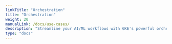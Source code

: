 ```yaml
---
linkTitle: "Orchestration"
title: "Orchestration"
weight: 20
manualLink: /docs/use-cases/
description: "Streamline your AI/ML workflows with GKE's powerful orchestration capabilities. Manage complex pipelines, schedule jobs, and automate resource allocation. "
type: "docs"
---
```

